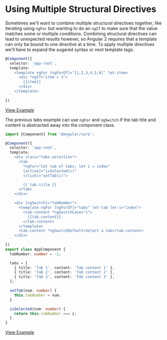 # Using Multiple Structural Directives

Sometimes we'll want to combine multiple structural directives together, like iterating using `ngFor` but wanting to do an `ngIf` to make sure that the value matches some or multiple conditions. Combining structural directives can lead to unexpected results however, so Angular 2 requires that a template can only be bound to one directive at a time. To apply multiple directives we'll have to expand the sugared syntax or nest template tags.


```typescript
@Component({
  selector: 'app-root',
  template: `
    <template ngFor [ngForOf]="[1,2,3,4,5,6]" let-item>
      <div *ngIf="item > 3">
        {{item}}
      </div>
    </template>
  `
})
```
[View Example](https://plnkr.co/edit/V2nWlGOwIITPrUDksGNG?p=preview)

The previous tabs example can use `ngFor` and `ngSwitch` if the tab title and content is abstracted away into the component class.

```typescript
import {Component} from '@angular/core';

@Component({
  selector: 'app-root',
  template: `
    <div class="tabs-selection">
      <tab
        *ngFor="let tab of tabs; let i = index"
        [active]="isSelected(i)"
        (click)="setTab(i)">

        {{ tab.title }}
      </tab>
    </div>

    <div [ngSwitch]="tabNumber">
      <template ngFor [ngForOf]="tabs" let-tab let-i="index">
        <tab-content *ngSwitchCase="i">
          {{tab.content}}
        </tab-content>
      </template>
      <tab-content *ngSwitchDefault>Select a tab</tab-content>
    </div>
  `
})
export class AppComponent {
  tabNumber: number = -1;

  tabs = [
    { title: 'Tab 1', content: 'Tab content 1' },
    { title: 'Tab 2', content: 'Tab content 2' },
    { title: 'Tab 3', content: 'Tab content 3' },
  ];

  setTab(num: number) {
    this.tabNumber = num;
  }

  isSelected(num: number) {
    return this.tabNumber === i;
  }
}
```
[View Example](https://plnkr.co/edit/YOT4G4buUZduwvVi8cMA?p=preview)
